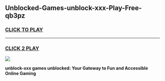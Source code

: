 
## Unblocked-Games-unblock-xxx-Play-Free-qb3pz
<h3>
<a href="https://premium76.site?title=unblock-xxx&ref=12A">CLICK TO PLAY</a></h3>
<hr>

<h3>
<a href="https://premium76.site?title=unblock-xxx&ref=12A">CLICK 2 PLAY</a>
  
</h3>

<a href="https://premium76.site?title=unblock-xxx&ref=12A"><img src="https://clearcache.store/games.png"></a>


**unblock-xxx games unblocked: Your Gateway to Fun and Accessible Online Gaming**
